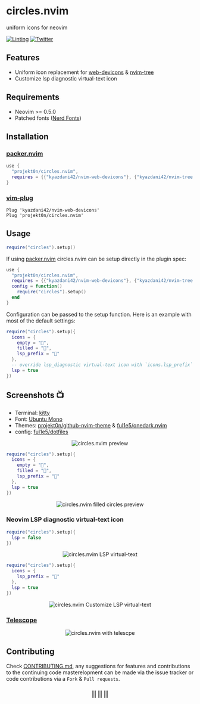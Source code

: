 # circles.nvim

uniform icons for neovim

[![Linting](https://github.com/projekt0n/circles.nvim/actions/workflows/lint.yml/badge.svg)](https://github.com/projekt0n/circles.nvim/actions)
[![Twitter](https://img.shields.io/badge/twitter-projekt0n-blue)](https://twitter.com/projekt0n)

## Features

- Uniform icon replacement for [web-devicons](https://github.com/kyazdani42/nvim-web-devicons) & [nvim-tree](https://github.com/kyazdani42/nvim-tree.lua)
- Customize lsp diagnostic virtual-text icon

## Requirements

- Neovim >= 0.5.0
- Patched fonts ([Nerd Fonts](https://github.com/ryanoasis/nerd-fonts))

## Installation

### [packer.nvim](https://github.com/wbthomason/packer.nvim)

```lua
use {
  "projekt0n/circles.nvim",
  requires = {{"kyazdani42/nvim-web-devicons"}, {"kyazdani42/nvim-tree.lua", opt = true}}
}
```

### [vim-plug](https://github.com/junegunn/vim-plug)

```vim
Plug 'kyazdani42/nvim-web-devicons'
Plug 'projekt0n/circles.nvim'
```

## Usage

```lua
require("circles").setup()
```

If using [packer.nvim](https://github.com/wbthomason/packer.nvim) circles.nvim can be setup directly in the plugin spec:

```lua
use {
  "projekt0n/circles.nvim",
  requires = {{"kyazdani42/nvim-web-devicons"}, {"kyazdani42/nvim-tree.lua", opt = true}},
  config = function()
    require("circles").setup()
  end
}
```

Configuration can be passed to the setup function. Here is an example with most of the default settings:

```lua
require("circles").setup({
  icons = {
    empty = "",
    filled = "",
    lsp_prefix = ""
  },
  -- override lsp_diagnostic virtual-text icon with `icons.lsp_prefix`
  lsp = true
})
```

## Screenshots 📺

- Terminal: [kitty](https://sw.kovidgoyal.net/kitty)
- Font: [Ubuntu Mono](https://design.ubuntu.com/font/)
- Themes: [projekt0n/github-nvim-theme](https://github.com/projekt0n/github-nvim-theme) & [ful1e5/onedark.nvim](https://github.com/ful1e5/onedark.nvim)
- config: [ful1e5/dotfiles](https://github.com/ful1e5/dotfiles)

<p align="center">
  <img src="https://imgur.com/nPq5HZT.png" alt="circles.nvim preview"/>
</p>

```lua
require("circles").setup({
  icons = {
    empty = "",
    filled = "",
    lsp_prefix = ""
  },
  lsp = true
})
```

<p align="center">
  <img src="https://imgur.com/iJtbXo7.png" alt="circles.nvim filled circles preview"/>
</p>

### Neovim LSP diagnostic virtual-text icon

```lua
require("circles").setup({
  lsp = false
})
```

<p align="center">
  <img src="https://imgur.com/0X4lKFW.png" alt="circles.nvim LSP virtual-text"/>
</p>

```lua
require("circles").setup({
  icons = {
    lsp_prefix = ""
  },
  lsp = true
})
```

<p align="center">
  <img src="https://imgur.com/Vlvlpr9.png" alt="circles.nvim Customize LSP virtual-text"/>
</p>

### [Telescope](https://github.com/nvim-telescope/telescope.nvim)

<p align="center">
  <img src="https://imgur.com/EN5CdtO.png" alt="circles.nvim with telescpe"/>
</p>

## Contributing

Check [CONTRIBUTING.md](./CONTRIBUTING.md), any suggestions for features and contributions to the continuing code masterelopment can be made via the issue tracker or code contributions via a `Fork` & `Pull requests`.

<!-- Ninja  -->
<p align="center">
  <h3 align="center">|| || ||</h1>
</p>

